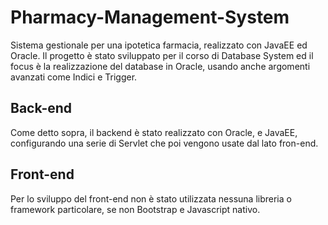 # Pharmacy-Management-System
Sistema gestionale per una ipotetica farmacia, realizzato con JavaEE ed Oracle. Il progetto è stato sviluppato per il corso di Database System ed il focus è la realizzazione del database in Oracle, usando anche argomenti avanzati come Indici e Trigger.
## Back-end
Come detto sopra, il backend è stato realizzato con Oracle, e JavaEE, configurando una serie di Servlet che poi vengono usate dal lato fron-end.
## Front-end
Per lo sviluppo del front-end non è stato utilizzata nessuna libreria o framework particolare, se non Bootstrap e Javascript nativo.

